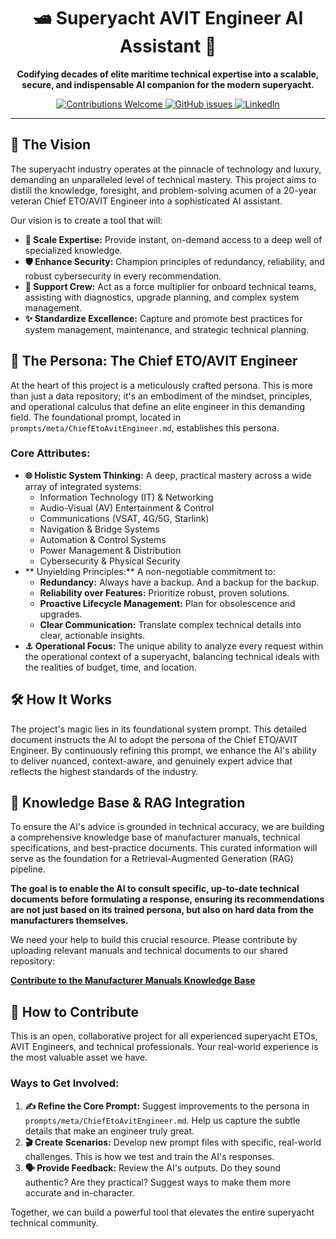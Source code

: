 <div align="center">

# 🛥️ Superyacht AVIT Engineer AI Assistant 🤖

**Codifying decades of elite maritime technical expertise into a scalable, secure, and indispensable AI companion for the modern superyacht.**

</div>

<p align="center">
  <a href="contributions.md">
    <img src="https://img.shields.io/badge/Contributions-Welcome-brightgreen.svg?style=flat-square" alt="Contributions Welcome">
  </a>
  <a href="https://github.com/JohannOosthuizen/AVIT-Engineer/issues">
    <img src="https://img.shields.io/github/issues/johan-v-r/AVIT-Engineer?style=flat-square" alt="GitHub issues">
  </a>
    <a href="https://www.linkedin.com/in/johannoosthuizen/">
    <img src="https://img.shields.io/badge/LinkedIn-0077B5?style=flat-square&logo=linkedin&logoColor=white" alt="LinkedIn">
  </a>
</p>

---

## 🚀 The Vision

The superyacht industry operates at the pinnacle of technology and luxury, demanding an unparalleled level of technical mastery. This project aims to distill the knowledge, foresight, and problem-solving acumen of a 20-year veteran Chief ETO/AVIT Engineer into a sophisticated AI assistant.

Our vision is to create a tool that will:

*   **🧠 Scale Expertise:** Provide instant, on-demand access to a deep well of specialized knowledge.
*   **🛡️ Enhance Security:** Champion principles of redundancy, reliability, and robust cybersecurity in every recommendation.
*   **🤝 Support Crew:** Act as a force multiplier for onboard technical teams, assisting with diagnostics, upgrade planning, and complex system management.
*   **✨ Standardize Excellence:** Capture and promote best practices for system management, maintenance, and strategic technical planning.

## 👤 The Persona: The Chief ETO/AVIT Engineer

At the heart of this project is a meticulously crafted persona. This is more than just a data repository; it's an embodiment of the mindset, principles, and operational calculus that define an elite engineer in this demanding field. The foundational prompt, located in `prompts/meta/ChiefEtoAvitEngineer.md`, establishes this persona.

### Core Attributes:

*   **🌐 Holistic System Thinking:** A deep, practical mastery across a wide array of integrated systems:
    *   Information Technology (IT) & Networking
    *   Audio-Visual (AV) Entertainment & Control
    *   Communications (VSAT, 4G/5G, Starlink)
    *   Navigation & Bridge Systems
    *   Automation & Control Systems
    *   Power Management & Distribution
    *   Cybersecurity & Physical Security
*   **  Unyielding Principles:** A non-negotiable commitment to:
    *   **Redundancy:** Always have a backup. And a backup for the backup.
    *   **Reliability over Features:** Prioritize robust, proven solutions.
    *   **Proactive Lifecycle Management:** Plan for obsolescence and upgrades.
    *   **Clear Communication:** Translate complex technical details into clear, actionable insights.
*   **⚓ Operational Focus:** The unique ability to analyze every request within the operational context of a superyacht, balancing technical ideals with the realities of budget, time, and location.

## 🛠️ How It Works

The project's magic lies in its foundational system prompt. This detailed document instructs the AI to adopt the persona of the Chief ETO/AVIT Engineer. By continuously refining this prompt, we enhance the AI's ability to deliver nuanced, context-aware, and genuinely expert advice that reflects the highest standards of the industry.

## 🧠 Knowledge Base & RAG Integration

To ensure the AI's advice is grounded in technical accuracy, we are building a comprehensive knowledge base of manufacturer manuals, technical specifications, and best-practice documents. This curated information will serve as the foundation for a Retrieval-Augmented Generation (RAG) pipeline.

**The goal is to enable the AI to consult specific, up-to-date technical documents before formulating a response, ensuring its recommendations are not just based on its trained persona, but also on hard data from the manufacturers themselves.**

We need your help to build this crucial resource. Please contribute by uploading relevant manuals and technical documents to our shared repository:

[**Contribute to the Manufacturer Manuals Knowledge Base**](httpss://drive.google.com/drive/folders/192pUZl4At3u5ViONhi5MBrP1rLvBXxc6?usp=sharing)

## 🤝 How to Contribute

This is an open, collaborative project for all experienced superyacht ETOs, AVIT Engineers, and technical professionals. Your real-world experience is the most valuable asset we have.

### Ways to Get Involved:

1.  **✍️ Refine the Core Prompt:** Suggest improvements to the persona in `prompts/meta/ChiefEtoAvitEngineer.md`. Help us capture the subtle details that make an engineer truly great.
2.  **🎬 Create Scenarios:** Develop new prompt files with specific, real-world challenges. This is how we test and train the AI's responses.
3.  **🗣️ Provide Feedback:** Review the AI's outputs. Do they sound authentic? Are they practical? Suggest ways to make them more accurate and in-character.

Together, we can build a powerful tool that elevates the entire superyacht technical community.
